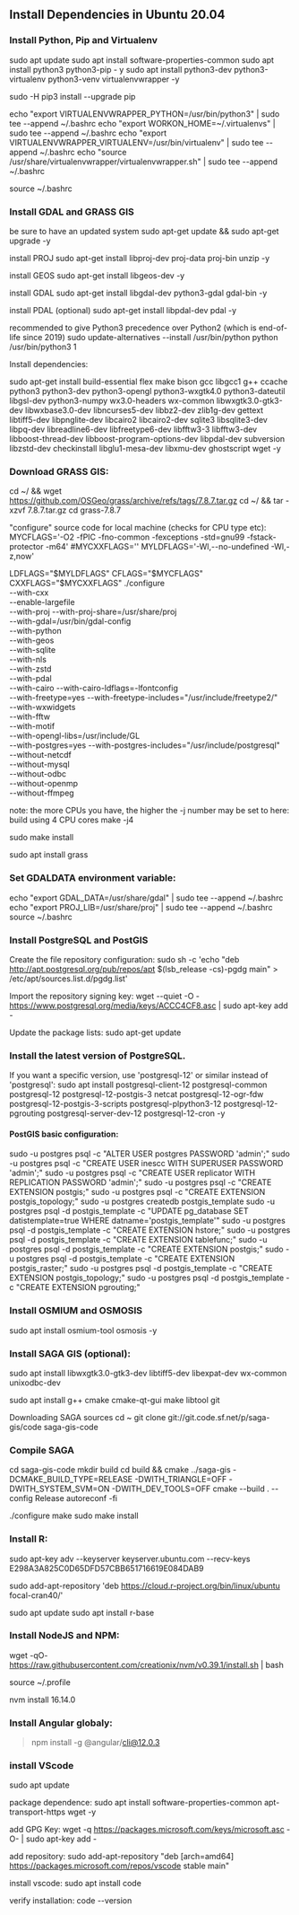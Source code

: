 ## Install Dependencies in Ubuntu 20.04

### Install Python, Pip and Virtualenv

sudo apt update
sudo apt install software-properties-common
sudo apt install python3 python3-pip - y
sudo apt install python3-dev python3-virtualenv python3-venv virtualenvwrapper -y

sudo -H pip3 install --upgrade pip

echo "export VIRTUALENVWRAPPER_PYTHON=/usr/bin/python3" | sudo tee --append ~/.bashrc
echo "export WORKON_HOME=~/.virtualenvs" | sudo tee --append ~/.bashrc
echo "export VIRTUALENVWRAPPER_VIRTUALENV=/usr/bin/virtualenv" | sudo tee --append ~/.bashrc
echo "source /usr/share/virtualenvwrapper/virtualenvwrapper.sh" | sudo tee --append ~/.bashrc

source ~/.bashrc


### Install GDAL and GRASS GIS

be sure to have an updated system
sudo apt-get update && sudo apt-get upgrade -y

install PROJ
sudo apt-get install libproj-dev proj-data proj-bin unzip -y

install GEOS
sudo apt-get install libgeos-dev -y

install GDAL
sudo apt-get install libgdal-dev python3-gdal gdal-bin -y

install PDAL (optional)
sudo apt-get install libpdal-dev pdal -y

recommended to give Python3 precedence over Python2 (which is end-of-life since 2019)
sudo update-alternatives --install /usr/bin/python python /usr/bin/python3 1

Install dependencies:

sudo apt-get install build-essential flex make bison gcc libgcc1 g++ ccache python3 python3-dev python3-opengl python3-wxgtk4.0 python3-dateutil libgsl-dev python3-numpy wx3.0-headers wx-common libwxgtk3.0-gtk3-dev libwxbase3.0-dev libncurses5-dev libbz2-dev zlib1g-dev gettext libtiff5-dev libpnglite-dev libcairo2 libcairo2-dev sqlite3 libsqlite3-dev  libpq-dev libreadline6-dev libfreetype6-dev libfftw3-3 libfftw3-dev libboost-thread-dev libboost-program-options-dev  libpdal-dev subversion libzstd-dev checkinstall libglu1-mesa-dev libxmu-dev ghostscript wget -y


### Download GRASS GIS:


cd ~/ && wget https://github.com/OSGeo/grass/archive/refs/tags/7.8.7.tar.gz
cd ~/ && tar -xzvf 7.8.7.tar.gz
cd grass-7.8.7


"configure" source code for local machine (checks for CPU type etc):
MYCFLAGS='-O2 -fPIC -fno-common -fexceptions -std=gnu99 -fstack-protector -m64'
#MYCXXFLAGS=''
MYLDFLAGS='-Wl,--no-undefined -Wl,-z,now'

LDFLAGS="$MYLDFLAGS" CFLAGS="$MYCFLAGS" CXXFLAGS="$MYCXXFLAGS" ./configure \
  --with-cxx \
  --enable-largefile \
  --with-proj --with-proj-share=/usr/share/proj \
  --with-gdal=/usr/bin/gdal-config \
  --with-python \
  --with-geos \
  --with-sqlite \
  --with-nls \
  --with-zstd \
  --with-pdal \
  --with-cairo --with-cairo-ldflags=-lfontconfig \
  --with-freetype=yes --with-freetype-includes="/usr/include/freetype2/" \
  --with-wxwidgets \
  --with-fftw \
  --with-motif \
  --with-opengl-libs=/usr/include/GL \
  --with-postgres=yes --with-postgres-includes="/usr/include/postgresql" \
  --without-netcdf \
  --without-mysql \
  --without-odbc \
  --without-openmp \
  --without-ffmpeg

note: the more CPUs you have, the higher the -j number may be set to
here: build using 4 CPU cores
make -j4

sudo make install

sudo apt install grass

### Set GDALDATA environment variable:

echo "export GDAL_DATA=/usr/share/gdal" | sudo tee --append ~/.bashrc
echo "export PROJ_LIB=/usr/share/proj" | sudo tee --append ~/.bashrc
source ~/.bashrc

### Install PostgreSQL and PostGIS

Create the file repository configuration:
sudo sh -c 'echo "deb http://apt.postgresql.org/pub/repos/apt $(lsb_release -cs)-pgdg main" > /etc/apt/sources.list.d/pgdg.list'

Import the repository signing key:
wget --quiet -O - https://www.postgresql.org/media/keys/ACCC4CF8.asc | sudo apt-key add -

Update the package lists:
sudo apt-get update

### Install the latest version of PostgreSQL.

If you want a specific version, use 'postgresql-12' or similar instead of 'postgresql':
sudo apt install postgresql-client-12 postgresql-common postgresql-12 postgresql-12-postgis-3 netcat postgresql-12-ogr-fdw postgresql-12-postgis-3-scripts postgresql-plpython3-12 postgresql-12-pgrouting postgresql-server-dev-12 postgresql-12-cron -y

#### PostGIS basic configuration:

sudo -u postgres psql -c "ALTER USER postgres PASSWORD 'admin';"
sudo -u postgres psql -c "CREATE USER inescc WITH SUPERUSER PASSWORD 'admin';"
sudo -u postgres psql -c "CREATE USER replicator WITH REPLICATION PASSWORD 'admin';"
sudo -u postgres psql -c "CREATE EXTENSION postgis;"
sudo -u postgres psql -c "CREATE EXTENSION postgis_topology;"
sudo -u postgres createdb postgis_template
sudo -u postgres psql -d postgis_template -c "UPDATE pg_database SET datistemplate=true WHERE datname='postgis_template'"
sudo -u postgres psql -d postgis_template -c "CREATE EXTENSION hstore;"
sudo -u postgres psql -d postgis_template -c "CREATE EXTENSION tablefunc;"
sudo -u postgres psql -d postgis_template -c "CREATE EXTENSION postgis;"
sudo -u postgres psql -d postgis_template -c "CREATE EXTENSION postgis_raster;"
sudo -u postgres psql -d postgis_template -c "CREATE EXTENSION postgis_topology;"
sudo -u postgres psql -d postgis_template -c "CREATE EXTENSION pgrouting;"

### Install OSMIUM and OSMOSIS

sudo apt install osmium-tool osmosis -y

### Install SAGA GIS (optional):

sudo apt install libwxgtk3.0-gtk3-dev libtiff5-dev libexpat-dev wx-common unixodbc-dev

sudo apt install g++ cmake cmake-qt-gui make libtool git

Downloading SAGA sources
cd ~
git clone git://git.code.sf.net/p/saga-gis/code saga-gis-code

### Compile SAGA
cd saga-gis-code
mkdir build
cd build && cmake ../saga-gis -DCMAKE_BUILD_TYPE=RELEASE -DWITH_TRIANGLE=OFF -DWITH_SYSTEM_SVM=ON -DWITH_DEV_TOOLS=OFF
cmake --build . --config Release
autoreconf -fi

./configure
make
sudo make install

### Install R:

sudo apt-key adv --keyserver keyserver.ubuntu.com --recv-keys E298A3A825C0D65DFD57CBB651716619E084DAB9

sudo add-apt-repository 'deb https://cloud.r-project.org/bin/linux/ubuntu focal-cran40/'

sudo apt update
sudo apt install r-base

### Install NodeJS and NPM:

wget -qO- https://raw.githubusercontent.com/creationix/nvm/v0.39.1/install.sh | bash

source ~/.profile

nvm install 16.14.0

### Install Angular globaly:

> npm install -g @angular/cli@12.0.3

### install VScode

sudo apt update

package dependence:
sudo apt install software-properties-common apt-transport-https wget -y

add GPG Key:
wget -q https://packages.microsoft.com/keys/microsoft.asc -O- | sudo apt-key add -

add repository:
sudo add-apt-repository "deb [arch=amd64] https://packages.microsoft.com/repos/vscode stable main"

install vscode:
sudo apt install code

verify installation:
code --version
